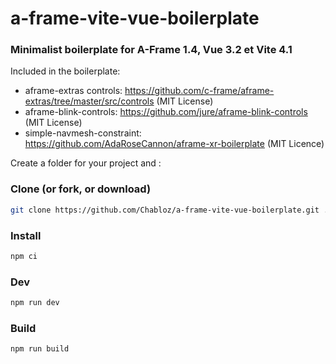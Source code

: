 # a-frame-vite-vue-boilerplate

### Minimalist boilerplate for A-Frame 1.4, Vue 3.2 et Vite 4.1

Included in the boilerplate:

- aframe-extras controls: https://github.com/c-frame/aframe-extras/tree/master/src/controls (MIT License)
- aframe-blink-controls: https://github.com/jure/aframe-blink-controls (MIT License)
- simple-navmesh-constraint: https://github.com/AdaRoseCannon/aframe-xr-boilerplate (MIT Licence)

Create a folder for your project and :

### Clone (or fork, or download)
```sh
git clone https://github.com/Chabloz/a-frame-vite-vue-boilerplate.git .
```
### Install
```sh
npm ci
```
### Dev
```sh
npm run dev
```
### Build
```sh
npm run build
```